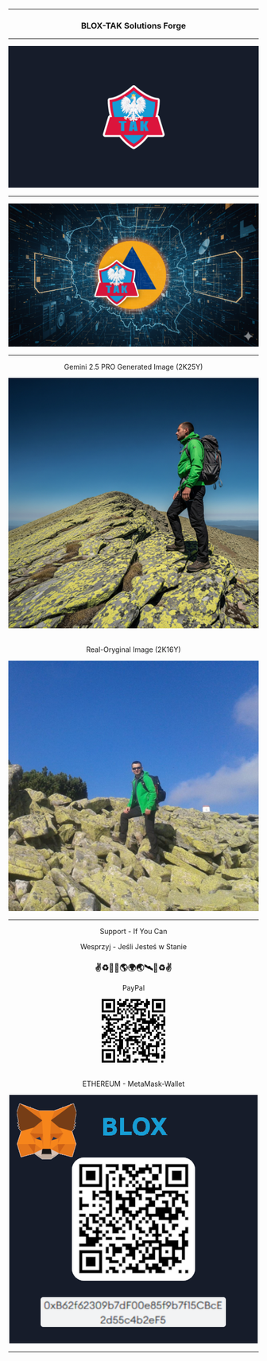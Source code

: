 <hr>

<div align="center"> 
  
  ###  BLOX-TAK Solutions Forge

</div>

<hr>

<div align="center">  

  <img src="BLOX-TAK_SF_WP.png" width="" height=""/>

</div>

<hr>

<div align="center">  

  <img src="Gemini_Generated_Image_r80sijr80sijr80s.png" width="" height=""/>

</div>

<hr>

<div align="center">

  Gemini 2.5 PRO Generated Image (2K25Y)
  
  <img src="Gemini_Generated_Image_qybg50qybg50qybg.jpeg" width="" height=""/>

  <br>
  <br>

  Real-Oryginal Image (2K16Y)

  <img src="Real-Oryginal.jpg" width="" height=""/>

</div>

<hr>

<div align="center"> 

  Support - If You Can
  
  Wesprzyj - Jeśli Jesteś w Stanie

  ### ✌♻️🌌🚀🌎🌍🌏🛰🌌♻️✌

  PayPal

  <img src="QRPAYPAL.png" width="" height=""/>

  <br>
  <br>

  ETHEREUM - MetaMask-Wallet

  <img src="MetaMask-Wallet-500x500.png" width="" height=""/>
  
</div>

<hr>
